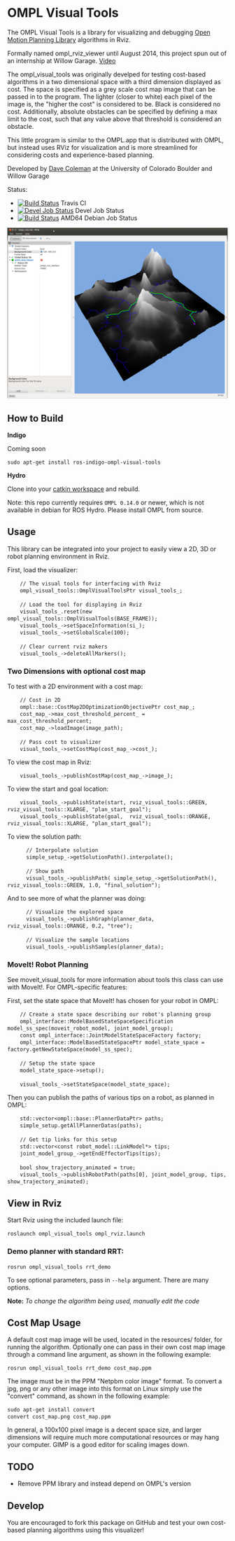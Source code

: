 # OMPL Visual Tools

The OMPL Visual Tools is a library for visualizing and debugging [Open Motion Planning Library](http://ompl.kavrakilab.org/) algorithms in Rviz.

Formally named ompl_rviz_viewer until August 2014, this project spun out of an internship at Willow Garage. [Video](https://www.youtube.com/watch?v=RcGvi4Svd4k)

The ompl_visual_tools was originally develped for testing cost-based algorithms in a two dimensional space with a third dimension displayed as cost.
The space is specified as a grey scale cost map image that can be passed in to the program.
The lighter (closer to white) each pixel of the image is, the "higher the cost" is considered to be. Black is considered no cost.
Additionally, absolute obstacles can be specified by defining a max limit to the cost, such that any value above that threshold is considered an obstacle.

This little program is similar to the OMPL.app that is distributed with OMPL, but instead uses RViz for visualization and is more
streamlined for considering costs and experience-based planning.

Developed by [Dave Coleman](http://dav.ee/) at the University of Colorado Boulder and Willow Garage

Status:

 * [![Build Status](https://travis-ci.org/davetcoleman/ompl_visual_tools.svg)](https://travis-ci.org/davetcoleman/ompl_visual_tools) Travis CI
 * [![Devel Job Status](http://jenkins.ros.org/buildStatus/icon?job=devel-indigo-ompl_visual_tools)](http://jenkins.ros.org/job/devel-indigo-ompl_visual_tools) Devel Job Status
 * [![Build Status](http://jenkins.ros.org/buildStatus/icon?job=ros-indigo-ompl-visual-tools_binarydeb_trusty_amd64)](http://jenkins.ros.org/job/ros-indigo-ompl-visual-tools_binarydeb_trusty_amd64/) AMD64 Debian Job Status

![](screenshots/ompl_visual_tools.png)

## How to Build

**Indigo**

Coming soon
```
sudo apt-get install ros-indigo-ompl-visual-tools
```

**Hydro**

Clone into your [catkin workspace](http://wiki.ros.org/catkin/Tutorials/create_a_workspace) and rebuild.

Note: this repo currently requires ``OMPL 0.14.0`` or newer, which is not available in debian for ROS Hydro. Please install OMPL from source.


## Usage

This library can be integrated into your project to easily view a 2D, 3D or robot planning environment in Rviz.

First, load the visualizer:

```
    // The visual tools for interfacing with Rviz
    ompl_visual_tools::OmplVisualToolsPtr visual_tools_;

    // Load the tool for displaying in Rviz
    visual_tools_.reset(new ompl_visual_tools::OmplVisualTools(BASE_FRAME));
    visual_tools_->setSpaceInformation(si_);
    visual_tools_->setGlobalScale(100);

    // Clear current rviz makers
    visual_tools_->deleteAllMarkers();
```

### Two Dimensions with optional cost map

To test with a 2D environment with a cost map:
```
    // Cost in 2D
    ompl::base::CostMap2DOptimizationObjectivePtr cost_map_;
    cost_map_->max_cost_threshold_percent_ = max_cost_threshold_percent;
    cost_map_->loadImage(image_path);

    // Pass cost to visualizer
    visual_tools_->setCostMap(cost_map_->cost_);
```

To view the cost map in Rviz:
```
    visual_tools_->publishCostMap(cost_map_->image_);
```

To view the start and goal location:
```
    visual_tools_->publishState(start, rviz_visual_tools::GREEN,  rviz_visual_tools::XLARGE, "plan_start_goal");
    visual_tools_->publishState(goal,  rviz_visual_tools::ORANGE, rviz_visual_tools::XLARGE, "plan_start_goal");
```

To view the solution path:
```
      // Interpolate solution
      simple_setup_->getSolutionPath().interpolate();

      // Show path
      visual_tools_->publishPath( simple_setup_->getSolutionPath(), rviz_visual_tools::GREEN, 1.0, "final_solution");
```

And to see more of what the planner was doing:
```
      // Visualize the explored space
      visual_tools_->publishGraph(planner_data, rviz_visual_tools::ORANGE, 0.2, "tree");

      // Visualize the sample locations
      visual_tools_->publishSamples(planner_data);
```

### MoveIt! Robot Planning

See moveit_visual_tools for more information about tools this class can use with MoveIt!. For OMPL-specific features:

First, set the state space that MoveIt! has chosen for your robot in OMPL:

```
    // Create a state space describing our robot's planning group
    ompl_interface::ModelBasedStateSpaceSpecification model_ss_spec(moveit_robot_model, joint_model_group);
    const ompl_interface::JointModelStateSpaceFactory factory;
    ompl_interface::ModelBasedStateSpacePtr model_state_space = factory.getNewStateSpace(model_ss_spec);

    // Setup the state space
    model_state_space->setup();

    visual_tools_->setStateSpace(model_state_space);
```

Then you can publish the paths of various tips on a robot, as planned in OMPL:
```
    std::vector<ompl::base::PlannerDataPtr> paths;
    simple_setup.getAllPlannerDatas(paths);

    // Get tip links for this setup
    std::vector<const robot_model::LinkModel*> tips;
    joint_model_group_->getEndEffectorTips(tips);

    bool show_trajectory_animated = true;
    visual_tools_->publishRobotPath(paths[0], joint_model_group, tips, show_trajectory_animated);
```

## View in Rviz

Start Rviz using the included launch file:

```
roslaunch ompl_visual_tools ompl_rviz.launch
```

### Demo planner with standard RRT:

```
rosrun ompl_visual_tools rrt_demo
```

To see optional parameters, pass in ``--help`` argument. There are many options.

**Note:** *To change the algorithm being used, manually edit the code*

## Cost Map Usage

A default cost map image will be used, located in the resources/ folder, for running the algorithm.
Optionally one can pass in their own cost map image through a command line argument, as shown in the following example:

```
rosrun ompl_visual_tools rrt_demo cost_map.ppm
```

The image must be in the PPM "Netpbm color image" format. To convert a jpg, png or any other image into this format on Linux simply use the "convert" command, as shown in the following example:

```
sudo apt-get install convert
convert cost_map.png cost_map.ppm
```

In general, a 100x100 pixel image is a decent space size, and larger dimensions will require much more computational resources or may hang your computer. GIMP is a good editor for scaling images down.

## TODO

- Remove PPM library and instead depend on OMPL's version

## Develop

You are encouraged to fork this package on GitHub and test your own cost-based planning algorithms using this visualizer!
